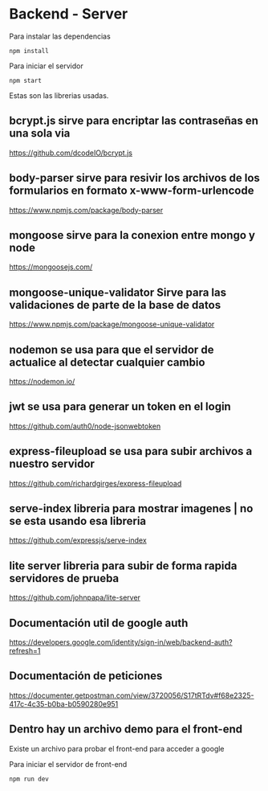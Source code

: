 
# Backend - Server

Para instalar las dependencias
```
npm install
```

Para iniciar el servidor
```
npm start
```

Estas son las librerias usadas.

## bcrypt.js sirve para encriptar las contraseñas en una sola via
https://github.com/dcodeIO/bcrypt.js

## body-parser sirve para resivir los archivos de los formularios en formato x-www-form-urlencode
https://www.npmjs.com/package/body-parser

## mongoose sirve para la conexion entre mongo y node
https://mongoosejs.com/

## mongoose-unique-validator Sirve para las validaciones de parte de la base de datos
https://www.npmjs.com/package/mongoose-unique-validator

## nodemon se usa para que el servidor de actualice al detectar cualquier cambio
https://nodemon.io/

## jwt se usa para generar un token en el login
https://github.com/auth0/node-jsonwebtoken

## express-fileupload se usa para subir archivos a nuestro servidor
https://github.com/richardgirges/express-fileupload

## serve-index libreria para mostrar imagenes | no se esta usando esa libreria
https://github.com/expressjs/serve-index

## lite server libreria para subir de forma rapida servidores de prueba
https://github.com/johnpapa/lite-server

## Documentación util de google auth
https://developers.google.com/identity/sign-in/web/backend-auth?refresh=1

## Documentación de peticiones
https://documenter.getpostman.com/view/3720056/S17tRTdv#f68e2325-417c-4c35-b0ba-b0590280e951

## Dentro hay un archivo demo para el front-end
Existe un archivo para probar el front-end para acceder a google

Para iniciar el servidor de front-end
```
npm run dev
```
